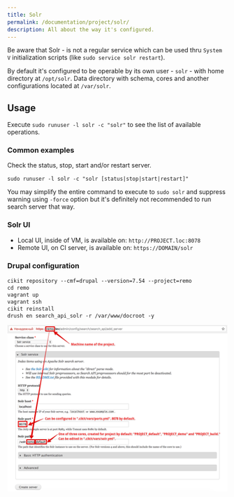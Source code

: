 ```yaml
---
title: Solr
permalink: /documentation/project/solr/
description: All about the way it's configured.
---
```


Be aware that Solr - is not a regular service which can be used thru `System V` initialization scripts (like `sudo service solr restart`).

By default it's configured to be operable by its own user - `solr` - with home directory at `/opt/solr`. Data directory with schema, cores and another configurations located at `/var/solr`.

## Usage

Execute `sudo runuser -l solr -c "solr"` to see the list of available operations.

### Common examples

Check the status, stop, start and/or restart server.

```shell
sudo runuser -l solr -c "solr [status|stop|start|restart]"
```

You may simplify the entire command to execute to `sudo solr` and suppress warning using `-force` option but it's definitely not recommended to run search server that way.

### Solr UI

- Local UI, inside of VM, is available on: `http://PROJECT.loc:8078`
- Remote UI, on CI server, is available on: `https://DOMAIN/solr`


### Drupal configuration

```shell
cikit repository --cmf=drupal --version=7.54 --project=remo
cd remo
vagrant up
vagrant ssh
cikit reinstall
drush en search_api_solr -r /var/www/docroot -y
```

![Drupal 7 Solr server creation](images/cikit_solr_drupal7.png)
